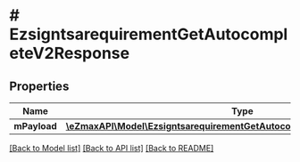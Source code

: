 # # EzsigntsarequirementGetAutocompleteV2Response

## Properties

Name | Type | Description | Notes
------------ | ------------- | ------------- | -------------
**mPayload** | [**\eZmaxAPI\Model\EzsigntsarequirementGetAutocompleteV2ResponseMPayload**](EzsigntsarequirementGetAutocompleteV2ResponseMPayload.md) |  |

[[Back to Model list]](../../README.md#models) [[Back to API list]](../../README.md#endpoints) [[Back to README]](../../README.md)
